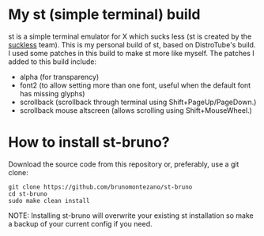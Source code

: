 # My st (simple terminal) build

st is a simple terminal emulator for X which sucks less (st is created by the [suckless](https://suckless.org) team).  This is my personal build of st, based on DistroTube's build.  I used some patches in this build to make st more like myself.  The patches I added to this build include:
+ alpha (for transparency)
+ font2 (to allow setting more than one font, useful when the default font has missing glyphs)
+ scrollback (scrollback through terminal using Shift+PageUp/PageDown.)
+ scrollback mouse altscreen (allows scrolling using Shift+MouseWheel.)

# How to install st-bruno?

Download the source code from this repository or, preferably, use a git clone:

	git clone https://github.com/brunomontezano/st-bruno
	cd st-bruno
    sudo make clean install
	
NOTE: Installing st-bruno will overwrite your existing st installation so make a backup of your current config if you need.

